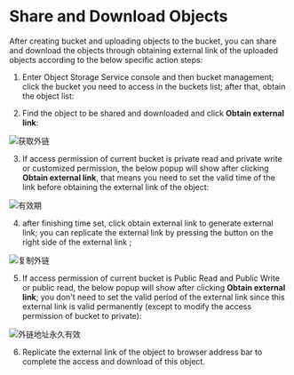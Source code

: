 
# Share and Download Objects

After creating bucket and uploading objects to the bucket, you can share and download the objects through obtaining external link of the uploaded objects according to the below specific action steps:

1. Enter Object Storage Service console and then bucket management; click the bucket you need to access in the buckets list; after that, obtain the object list:

2. Find the object to be shared and downloaded and click **Obtain external link**:

![获取外链](https://github.com/jdcloudcom/cn/blob/edit/image/Object-Storage-Service/OSS-015.png)

3. If access permission of current bucket is private read and private write or customized permission, the below popup will show after clicking **Obtain external link**, that means you need to set the valid time of the link before obtaining the external link of the object:

![有效期](https://github.com/jdcloudcom/cn/blob/edit/image/Object-Storage-Service/OSS-016.png)

4. after finishing time set, click obtain external link to generate external link; you can replicate the external link by pressing the button on the right side of the external link ;

![复制外链](https://github.com/jdcloudcom/cn/blob/edit/image/Object-Storage-Service/OSS-017.png)

5. If access permission of current bucket is Public Read and Public Write or public read, the below popup will show after clicking **Obtain external link**; you don't need to set the valid period of the external link since this external link  is valid permanently (except to modify the access permission of bucket to private):

![外链地址永久有效](https://github.com/jdcloudcom/cn/blob/edit/image/Object-Storage-Service/OSS-018.png)

6. Replicate the external link of the object to browser address bar to complete the access and download of this object.

